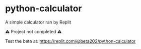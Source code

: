 # python-calculator
A simple calculator ran by Replit

⚠️ Project not completed ⚠️

Test the beta at: https://replit.com/@beta202/python-calculator

